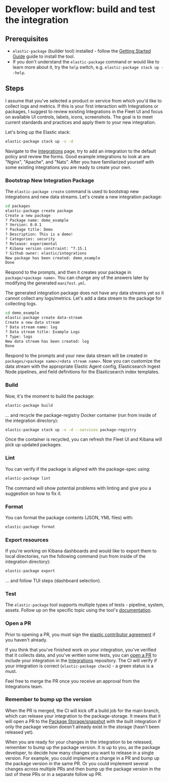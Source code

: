 # Developer workflow: build and test the integration

## Prerequisites

* `elastic-package` (builder tool) installed - follow the [Getting Started Guide](https://github.com/elastic/elastic-package#getting-started) guide to install the tool.
* If you don't understand the `elastic-package` command or would like to learn more about it, try the `help` switch, e.g. `elastic-package stack up --help`.

## Steps

I assume that you've selected a product or service from which you'd like to collect logs and metrics. If this is your
first interaction with Integrations or packages, I suggest to review existing Integrations in the Fleet UI and focus on
available UI controls, labels, icons, screenshots. The goal is to meet current standards and practices and apply them
to your new integration.

Let's bring up the Elastic stack:

```bash
elastic-package stack up -v -d
```

Navigate to the [Integrations](http://localhost:5601/app/fleet#/integration) page, try to add an integration to the default
policy and review the forms. Good example integrations to look at are "Nginx", "Apache", and "Nats". After you have
familiarized yourself with some existing integrations you are ready to create your own.

### Bootstrap New Integration Package

The `elastic-package create` command is used to bootstrap new integrations and
new data streams. Let's create a new integration package:

```bash
cd packages
elastic-package create package
Create a new package
? Package name: demo_example
? Version: 0.0.1
? Package title: Demo
? Description: This is a demo!
? Categories: security
? Release: experimental
? Kibana version constraint: ^7.15.1
? Github owner: elastic/integrations
New package has been created: demo_example
Done
```

Respond to the prompts, and then it creates your package in `package/<package
name>`. You can change any of the answers later by modifying the generated
`manifest.yml`.

The generated integration package does not have any data streams yet so it
cannot collect any logs/metrics. Let's add a data stream to the package for
collecting logs.

```bash
cd demo_example
elastic-package create data-stream
Create a new data stream
? Data stream name: log
? Data stream title: Example Logs
? Type: logs
New data stream has been created: log
Done
```

Respond to the prompts and your new data stream will be created in
`packages/<package name>/<data stream name>`. Now you can customize the data
stream with the appropriate Elastic Agent config, Elasticsearch Ingest Node
pipelines, and field definitions for the Elasticsearch index templates.

### Build

Now, it's the moment to build the package:

```bash
elastic-package build
```

... and recycle the package-registry Docker container (run from inside of the integration directory):

```bash
elastic-package stack up -v -d --services package-registry
```

Once the container is recycled, you can refresh the Fleet UI and Kibana will pick up updated packages.

### Lint

You can verify if the package is aligned with the package-spec using:

```bash
elastic-package lint
```

The command will show potential problems with linting and give you a suggestion on how to fix it.

### Format

You can format the package contents (JSON, YML files) with:

```bash
elastic-package format
```

### Export resources

If you're working on Kibana dashboards and would like to export them to local directories, run the following command
(run from inside of the integration directory):

```bash
elastic-package export
```

... and follow TUI steps (dashboard selection).

### Test

The `elastic-package` tool supports multiple types of tests - pipeline, system, assets. Follow up on the specific topic
using the tool's [documentation](https://github.com/elastic/elastic-package/tree/master/docs/howto).

### Open a PR

Prior to opening a PR, you must sign the [elastic contributor agreement](https://www.elastic.co/contributor-agreement) if you haven't already.

If you think that you've finished work on your integration, you've verified that it collects data, and you've written some tests,
you can [open a PR](https://github.com/elastic/integrations/compare) to include your integration in the [Integrations](https://github.com/elastic/integrations) repository.
The CI will verify if your integration is correct (`elastic-package check`) - a green status is a must.

Feel free to merge the PR once you receive an approval from the Integrations team.

### Remember to bump up the version

When the PR is merged, the CI will kick off a build job for the main branch, which can release your integration to
the package-storage. It means that it will open a PR to the [Package Storage/snapshot](https://github.com/elastic/package-storage/tree/snapshot/packages) with
the built integration if only the package version doesn't already exist in the storage (hasn't been released yet).

When you are ready for your changes in the integration to be released, remember to bump up the package version.
It is up to you, as the package developer, to decide how many changes you want to release in a single version.
For example, you could implement a change in a PR and bump up the package version in the same PR. Or you could
implement several changes across multiple PRs and then bump up the package version in the last of these PRs
or in a separate follow up PR.

